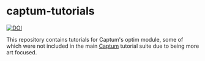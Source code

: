 # captum-tutorials

[![DOI](https://zenodo.org/badge/500158936.svg)](https://zenodo.org/badge/latestdoi/500158936)

This repository contains tutorials for Captum's optim module, some of which were not included in the main [Captum](https://github.com/pytorch/captum) tutorial suite due to being more art focused.
